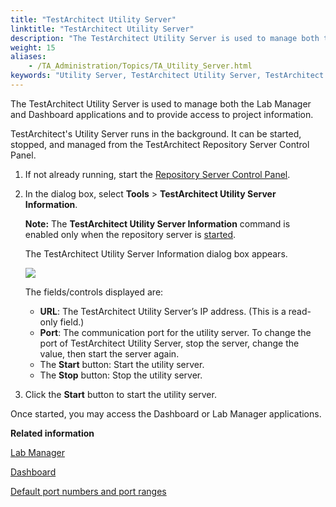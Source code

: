```yaml
--- 
title: "TestArchitect Utility Server"
linktitle: "TestArchitect Utility Server"
description: "The TestArchitect Utility Server is used to manage both the Lab Manager and Dashboard applications and to provide access to project information."
weight: 15
aliases: 
    - /TA_Administration/Topics/TA_Utility_Server.html
keywords: "Utility Server, TestArchitect Utility Server, TestArchitect Utility Server Information window, Lab Manager, managed by TestArchitect Utility Server"
---
```


The TestArchitect Utility Server is used to manage both the Lab Manager and Dashboard applications and to provide access to project information.

TestArchitect's Utility Server runs in the background. It can be started, stopped, and managed from the TestArchitect Repository Server Control Panel.

1.  If not already running, start the [Repository Server Control Panel](/TA_Administration/Topics/Repo_server_management_launching.html).

2.  In the dialog box, select **Tools** \> **TestArchitect Utility Server Information**.

    **Note:** The **TestArchitect Utility Server Information** command is enabled only when the repository server is [started](/TA_Administration/Topics/Starting_repository_server.html).

    The TestArchitect Utility Server Information dialog box appears.

    ![](/images/TA_Administration/Images/DB_2.png)

    The fields/controls displayed are:

    -   **URL**: The TestArchitect Utility Server’s IP address. \(This is a read-only field.\)
    -   **Port**: The communication port for the utility server. To change the port of TestArchitect Utility Server, stop the server, change the value, then start the server again.
    -   The **Start** button: Start the utility server.
    -   The **Stop** button: Stop the utility server.
3.  Click the **Start** button to start the utility server.


Once started, you may access the Dashboard or Lab Manager applications.




**Related information**  


[Lab Manager](/TA_Help/Topics/Lab_manager.html)

[Dashboard](/TA_Help/Topics/Dashboard.html)

[Default port numbers and port ranges](/TA_Administration/Topics/adm_port_number_port_ranges.html)

